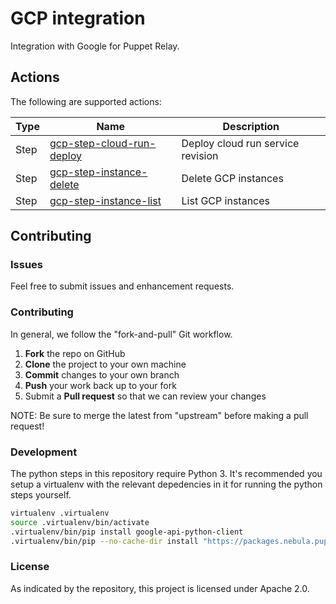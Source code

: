 # GCP integration

Integration with Google for Puppet Relay.

## Actions

The following are supported actions:

| Type | Name | Description |
|------|-------------|-----| 
| Step | [gcp-step-cloud-run-deploy](/steps/gcp-step-cloud-run-deploy) | Deploy cloud run service revision |
| Step | [gcp-step-instance-delete](/steps/gcp-step-instance-delete) | Delete GCP instances |
| Step | [gcp-step-instance-list](/steps/gcp-step-instance-list) | List GCP instances |

## Contributing

### Issues

Feel free to submit issues and enhancement requests.

### Contributing

In general, we follow the "fork-and-pull" Git workflow.

 1. **Fork** the repo on GitHub
 2. **Clone** the project to your own machine
 3. **Commit** changes to your own branch
 4. **Push** your work back up to your fork
 5. Submit a **Pull request** so that we can review your changes

NOTE: Be sure to merge the latest from "upstream" before making a pull request!

### Development

The python steps in this repository require Python 3. It's recommended you
setup a virtualenv with the relevant depedencies in it for running the python
steps yourself.

```bash
virtualenv .virtualenv
source .virtualenv/bin/activate
.virtualenv/bin/pip install google-api-python-client
.virtualenv/bin/pip --no-cache-dir install "https://packages.nebula.puppet.net/sdk/support/python/v1/nebula_sdk-1-py3-none-any.whl"
```

### License

As indicated by the repository, this project is licensed under Apache 2.0.

